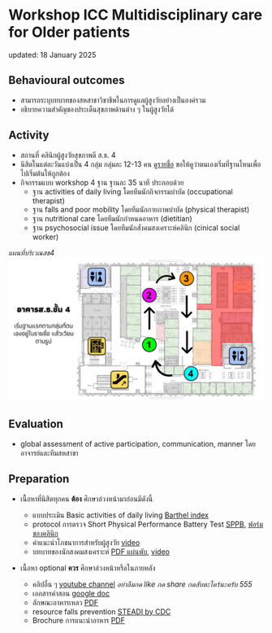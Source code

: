 # Workshop ICC Multidisciplinary care for Older patients

updated: 18 January 2025

## Behavioural outcomes
* สามารถระบุบทบาทของสหสาชาวิชาชีพในการดูแลผู้สูงวัยอย่างเป็นองค์รวม
* อธิบายความสำคัญของประเด็นสุขภาพด้านต่าง ๆ ในผู้สูงวัยได้

## Activity
* สถานที่ คลินิกผู้สูงวัยสุขภาพดี ส.ธ. 4
* นิสิตในแต่ละวันแบ่งเป็น 4 กลุ่ม กลุ่มละ 12-13 คน  [ดูรายชื่อ](https://docs.google.com/spreadsheets/d/e/2PACX-1vTi27CKuSjust5QRgeUjbHxzmcd28tZzudpO7jMiIJNRpKGk-yioqR_Y2E_dElLULyyY6bOQoD8Bt_8/pubhtml) ขอให้ดูว่าตนเองเริ่มที่ฐานไหนเพื่อไปเริ่มต้นให้ถูกต้อง
* กิจกรรมแบบ workshop 4 ฐาน ฐานละ 35 นาที ประกอบด้วย
  *  ฐาน activities of daily living โดยทีมนักกิจกรรมบำบัด (occupational therapist)
  *  ฐาน falls and poor mobility โดยทีมนักกายภาพบำบัด (physical therapist)
  *  ฐาน nutritional care โดยทีมนักกำหนดอาหาร (dietitian)
  *  ฐาน psychosocial issue โดยทีมนักสังคมสงเคราะห์คลินิก (cinical social worker)

*แผนที่บริเวณสธ4*
![image](https://github.com/mdcu/geriatric/blob/main/%E0%B8%AA%E0%B8%98_%E0%B8%9C%E0%B8%B1%E0%B8%87%E0%B9%80%E0%B8%9B%E0%B8%B4%E0%B8%94%E0%B8%95%E0%B8%B6%E0%B8%81_20210721-R5.pptx%20(1).png?raw=true)

 
## Evaluation
* global assessment of active participation, communication, manner โดยอาจารย์และทีมสหสาขา

## Preparation
* เนื้อหาที่นิสิตทุกคน __ต้อง__ ศึกษาล่วงหน้ามาก่อนมีดังนี้ 
  *  แบบประเมิน Basic activities of daily living [Barthel index](http://www.lpnh.go.th/lphc/file/bathel.pdf)
  *  protocol การตรวจ Short Physical Performance Battery Test [SPPB](https://drive.google.com/file/d/1B0e3Ip_lducG-mOMOLzATt7JhSr27hBF/view?usp=sharing), [ฟอร์มของคลินิก](https://drive.google.com/file/d/1sfv7WJ-FwurK1cU3jWGYN4Yp0XS6tdfb/view?usp=sharing)
  *  คำแนะนำโภชนาการสำหรับผู้สูงวัย [video](https://www.youtube.com/watch?v=10_C_YOslQA)
  *  บทบาทของนักสงคมสงเคราะห์ [PDF แผ่นพับ](https://drive.google.com/file/d/1g7ald8VeYRkZPtYNIBv7E-A5rtbBVC55/view?usp=sharing), [video](https://www.youtube.com/watch?v=0yI4qnuhlLc)

* เนื้อหา optional __ควร__ ศึกษาล่วงหน้าหรือในภายหลัง
  *  คลิปอื่น ๆ [youtube channel](https://www.youtube.com/channel/UCUNk1fPbKpbJQ9SJ7N4yjnQ) _อย่าลืมกด like กด share กดสับตะไคร้นะครับ 555_
  *  เอกสารคำสอน [google doc](https://docs.google.com/document/d/1Y4Ql2DKXxf9FnU6fETwhfyXsUT6D5FLlHcq5fuZU20s/edit?usp=sharing)
  *  ลักษณะอาหารเหลว [PDF](https://drive.google.com/file/d/1bhF3rStkO-1-MhlTxud4R6z2X9XOr0CV/view?usp=sharing)
  *  resource falls prevention [STEADI by CDC](https://www.cdc.gov/steadi/index.html)
  *  Brochure การแนะนำอาหาร [PDF](https://github.com/mdcu/geriatric/blob/main/FCC/dietitians%20brochure.pdf)


